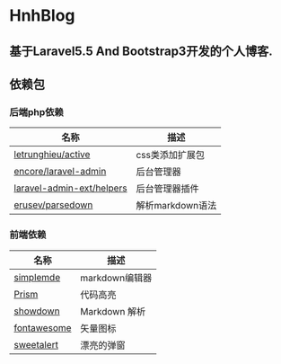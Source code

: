 # HnhBlog
## 基于Laravel5.5 And Bootstrap3开发的个人博客.


## 依赖包

### 后端php依赖

 名称 | 描述
 ---|---
 [letrunghieu/active](https://github.com/letrunghieu/active) | css类添加扩展包
 [encore/laravel-admin](http://laravel-admin.org/) | 后台管理器
 [laravel-admin-ext/helpers](https://github.com/laravel-admin-extensions/helpers) | 后台管理器插件
 [erusev/parsedown](https://packagist.org/packages/erusev/parsedown) | 解析markdown语法
  
### 前端依赖

名称 | 描述
 ---|---
 [simplemde](https://simplemde.com/) | markdown编辑器
 [Prism](https://segmentfault.com/a/1190000009122617) | 代码高亮
 [showdown](https://www.jianshu.com/p/747d6f8dddb0) | Markdown 解析
 [fontawesome](https://fontawesome.com/) | 矢量图标
 [sweetalert](http://mishengqiang.com/sweetalert/) | 漂亮的弹窗 